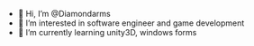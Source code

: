 - 👋 Hi, I’m @Diamondarms
- 👀 I’m interested in software engineer and game development
- 🌱 I’m currently learning unity3D, windows forms

<!---
Diamondarms/Diamondarms is a ✨ special ✨ repository because its `README.md` (this file) appears on your GitHub profile.
You can click the Preview link to take a look at your changes.
--->
